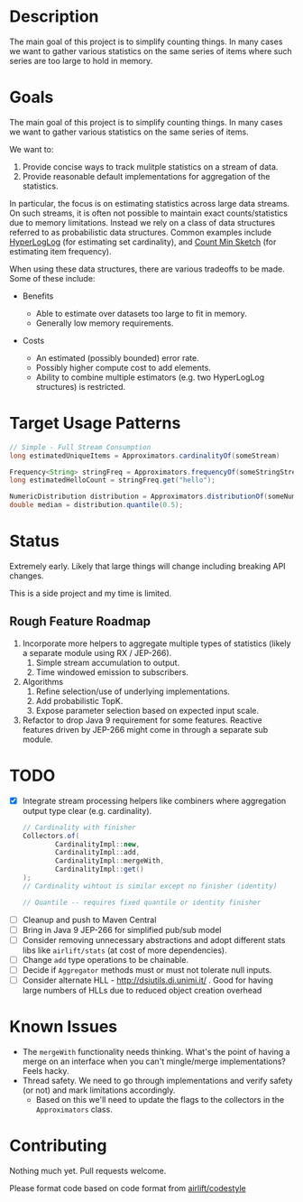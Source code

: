 # Description

The main goal of this project is to simplify counting things.  In many cases we want to gather various
statistics on the same series of items where such series are too large to hold in memory.

# Goals

The main goal of this project is to simplify counting things.  In many cases we want to gather various
statistics on the same series of items.

We want to:

1. Provide concise ways to track mulitple statistics on a stream of data.
2. Provide reasonable default implementations for aggregation of the statistics.

In particular, the focus is on estimating statistics across large data streams.  On such streams, it
is often not possible to maintain exact counts/statistics due to memory limitations.  Instead we rely on a class of data structures 
referred to as probabilistic data structures.  Common examples include
[HyperLogLog](https://en.wikipedia.org/wiki/HyperLogLog) (for estimating set cardinality), and [Count Min Sketch](https://en.wikipedia.org/wiki/Count%E2%80%93min_sketch) (for estimating item frequency).

When using these data structures, there are various tradeoffs to be made.  Some of these include:

* Benefits
  * Able to estimate over datasets too large to fit in memory.
  * Generally low memory requirements.
  
* Costs
  * An estimated (possibly bounded) error rate.
  * Possibly higher compute cost to add elements.
  * Ability to combine multiple estimators (e.g. two HyperLogLog structures) is restricted.

  
# Target Usage Patterns

```java
// Simple - Full Stream Consumption
long estimatedUniqueItems = Approximators.cardinalityOf(someStream)

Frequency<String> stringFreq = Approximators.frequencyOf(someStringStream);
long estimatedHelloCount = stringFreq.get("hello");

NumericDistribution distribution = Approximators.distributionOf(someNumberStream);
double median = distribution.quantile(0.5);
```


# Status

Extremely early.  Likely that large things will change including breaking API changes.

This is a side project and my time is limited.

## Rough Feature Roadmap

1. Incorporate more helpers to aggregate multiple types of statistics (likely a separate module using RX / JEP-266).
   1. Simple stream accumulation to output.
   2. Time windowed emission to subscribers.
2. Algorithms
   1. Refine selection/use of underlying implementations.
   2. Add probabilistic TopK.
   3. Expose parameter selection based on expected input scale.
3. Refactor to drop Java 9 requirement for some features.  Reactive features driven by JEP-266 might come in through a separate sub module.

# TODO

- [x] Integrate stream processing helpers like combiners where aggregation output type clear (e.g. cardinality).
    ```java 
    // Cardinality with finisher
    Collectors.of(
            CardinalityImpl::new,
            CardinalityImpl::add,
            CardinalityImpl::mergeWith,
            CardinalityImpl::get()
    );
    // Cardinality wihtout is similar except no finisher (identity)
    
    // Quantile -- requires fixed quantile or identity finisher
    ```
- [ ] Cleanup and push to Maven Central
- [ ] Bring in Java 9 JEP-266 for simplified pub/sub model
- [ ] Consider removing unnecessary abstractions and adopt different stats libs like `airlift/stats` (at cost of more dependencies).
- [ ] Change `add` type operations to be chainable.
- [ ] Decide if `Aggregator` methods must or must not tolerate null inputs.
- [ ] Consider alternate HLL - http://dsiutils.di.unimi.it/ . Good for having large numbers of HLLs due to reduced object creation overhead

# Known Issues

- The `mergeWith` functionality needs thinking.  What's the point of having a merge on an interface when you can't mingle/merge implementations?  Feels hacky.
- Thread safety.  We need to go through implementations and verify safety (or not) and mark limitations accordingly.
    - Based on this we'll need to update the flags to the collectors in the `Approximators` class.

# Contributing

Nothing much yet.  Pull requests welcome.

Please format code based on code format from [airlift/codestyle](https://github.com/airlift/codestyle)

